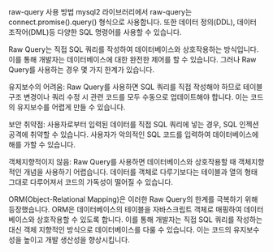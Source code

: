 raw-query 사용 방법
mysql2 라이브러리에서 raw-query는 connect.promise().query() 형식으로 사용합니다. 또한 데이터 정의(DDL), 데이터 조작어(DML)등 다양한 SQL 명령어를 사용할 수 있습니다.

Raw Query는 직접 SQL 쿼리를 작성하여 데이터베이스와 상호작용하는 방식입니다. 이를 통해 개발자는 데이터베이스에 대한 완전한 제어를 할 수 있습니다. 그러나 Raw Query를 사용하는 경우 몇 가지 한계가 있습니다.

유지보수의 어려움: Raw Query를 사용하면 SQL 쿼리를 직접 작성해야 하므로 테이블 구조 변경이나 쿼리 수정 시 관련 코드를 모두 수동으로 업데이트해야 합니다. 이는 코드의 유지보수를 어렵게 만들 수 있습니다.

보안 취약점: 사용자로부터 입력된 데이터를 직접 SQL 쿼리에 넣는 경우, SQL 인젝션 공격에 취약할 수 있습니다. 사용자가 악의적인 SQL 코드를 입력하여 데이터베이스에 해를 가할 수 있습니다.

객체지향적이지 않음: Raw Query를 사용하면 데이터베이스와 상호작용할 때 객체지향적인 개념을 사용하기 어렵습니다. 데이터를 객체로 다루기보다는 테이블과 열의 형태 그대로 다루어져서 코드의 가독성이 떨어질 수 있습니다.

ORM(Object-Relational Mapping)은 이러한 Raw Query의 한계를 극복하기 위해 등장했습니다. ORM은 데이터베이스의 테이블을 자바스크립트 객체로 매핑하여 데이터베이스와 상호작용할 수 있도록 합니다. 이를 통해 개발자는 직접 SQL 쿼리를 작성하는 대신 객체 지향적인 방식으로 데이터베이스를 다룰 수 있습니다. 이는 코드의 유지보수성을 높이고 개발 생산성을 향상시킵니다.
